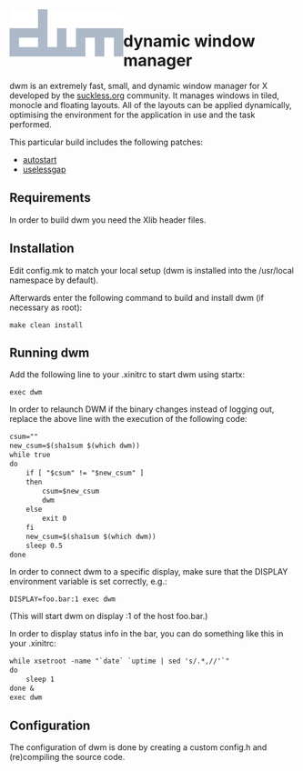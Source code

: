<img align="left" src="https://github.com/hunsrus/dwm/blob/main/dwm.png" width="200px">

dynamic window manager
============================
dwm is an extremely fast, small, and dynamic window manager for X developed by the [suckless.org](https://suckless.org/) community. It manages windows in tiled, monocle and floating layouts. All of the layouts can be applied dynamically, optimising the environment for the application in use and the task performed.

This particular build includes the following patches:
- [autostart](https://dwm.suckless.org/patches/autostart/)
- [uselessgap](https://dwm.suckless.org/patches/uselessgap/)

Requirements
------------
In order to build dwm you need the Xlib header files.


Installation
------------
Edit config.mk to match your local setup (dwm is installed into
the /usr/local namespace by default).

Afterwards enter the following command to build and install dwm (if
necessary as root):

    make clean install


Running dwm
-----------
Add the following line to your .xinitrc to start dwm using startx:

    exec dwm

In order to relaunch DWM if the binary changes instead of logging out, replace the above line with the execution of the following code:

    csum=""
    new_csum=$(sha1sum $(which dwm))
    while true
    do
        if [ "$csum" != "$new_csum" ]
        then
            csum=$new_csum
            dwm
        else
            exit 0
        fi
        new_csum=$(sha1sum $(which dwm))
        sleep 0.5
    done

In order to connect dwm to a specific display, make sure that
the DISPLAY environment variable is set correctly, e.g.:

    DISPLAY=foo.bar:1 exec dwm

(This will start dwm on display :1 of the host foo.bar.)

In order to display status info in the bar, you can do something
like this in your .xinitrc:

    while xsetroot -name "`date` `uptime | sed 's/.*,//'`"
    do
    	sleep 1
    done &
    exec dwm


Configuration
-------------
The configuration of dwm is done by creating a custom config.h
and (re)compiling the source code.
